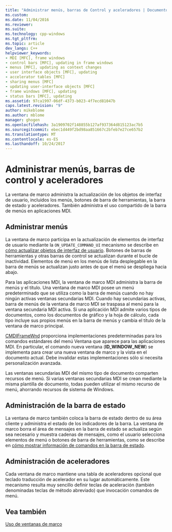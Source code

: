 ```yaml
---
title: "Administrar menús, barras de Control y aceleradores | Documentos de Microsoft"
ms.custom: 
ms.date: 11/04/2016
ms.reviewer: 
ms.suite: 
ms.technology: cpp-windows
ms.tgt_pltfrm: 
ms.topic: article
dev_langs: C++
helpviewer_keywords:
- MDI [MFC], frame windows
- control bars [MFC], updating in frame windows
- menus [MFC], updating as context changes
- user interface objects [MFC], updating
- accelerator tables [MFC]
- sharing menus [MFC]
- updating user-interface objects [MFC]
- frame windows [MFC], updating
- status bars [MFC], updating
ms.assetid: 97ca1997-06df-4373-b023-4f7ecd81047b
caps.latest.revision: "9"
author: mikeblome
ms.author: mblome
manager: ghogen
ms.openlocfilehash: 3a1909702f148855b127af937364d815123ac7b5
ms.sourcegitcommit: ebec1d449f2bd98aa851667c2bfeb7e27ce657b2
ms.translationtype: MT
ms.contentlocale: es-ES
ms.lasthandoff: 10/24/2017
---
```

# <a name="managing-menus-control-bars-and-accelerators"></a>Administrar menús, barras de control y aceleradores
La ventana de marco administra la actualización de los objetos de interfaz de usuario, incluidos los menús, botones de barra de herramientas, la barra de estado y aceleradores. También administra el uso compartido de la barra de menús en aplicaciones MDI.  
  
## <a name="managing-menus"></a>Administrar menús  
 La ventana de marco participa en la actualización de elementos de interfaz de usuario mediante la `ON_UPDATE_COMMAND_UI` mecanismo se describe en [cómo actualizar objetos de interfaz de usuario](../mfc/how-to-update-user-interface-objects.md). Botones de barras de herramientas y otras barras de control se actualizan durante el bucle de inactividad. Elementos de menú en los menús de lista desplegable en la barra de menús se actualizan justo antes de que el menú se despliega hacia abajo.  
  
 Para las aplicaciones MDI, la ventana de marco MDI administra la barra de menús y el título. Una ventana de marco MDI posee un menú predeterminado que se utiliza como la barra de menús cuando no hay ningún activas ventanas secundarias MDI. Cuando hay secundarias activas, barra de menús de la ventana de marco MDI se traspasa al menú para la ventana secundaria MDI activa. Si una aplicación MDI admite varios tipos de documentos, como los documentos de gráfico y la hoja de cálculo, cada tipo incluye sus propios menús en la barra de menús y cambia el título de la ventana de marco principal.  
  
 [CMDIFrameWnd](../mfc/reference/cmdiframewnd-class.md) proporciona implementaciones predeterminadas para los comandos estándares del menú Ventana que aparece para las aplicaciones MDI. En particular, el comando nueva ventana (**ID_WINDOW_NEW**) se implementa para crear una nueva ventana de marco y la vista en el documento actual. Debe invalidar estas implementaciones sólo si necesita personalización avanzada.  
  
 Las ventanas secundarias MDI del mismo tipo de documento comparten recursos de menú. Si varias ventanas secundarias MDI se crean mediante la misma plantilla de documento, todas pueden utilizar el mismo recurso de menú, ahorrando recursos de sistema de Windows.  
  
## <a name="managing-the-status-bar"></a>Administración de la barra de estado  
 La ventana de marco también coloca la barra de estado dentro de su área cliente y administra el estado de los indicadores de la barra. La ventana de marco borra el área de mensajes en la barra de estado se actualiza según sea necesario y muestra cadenas de mensajes, como el usuario selecciona elementos de menú o botones de barra de herramientas, como se describe en [cómo mostrar información de comandos en la barra de estado](../mfc/how-to-display-command-information-in-the-status-bar.md).  
  
## <a name="managing-accelerators"></a>Administración de aceleradores  
 Cada ventana de marco mantiene una tabla de aceleradores opcional que teclado traducción de acelerador en su lugar automáticamente. Este mecanismo resulta muy sencillo definir teclas de aceleración (también denominadas teclas de método abreviado) que invocación comandos de menú.  
  
## <a name="see-also"></a>Vea también  
 [Uso de ventanas de marco](../mfc/using-frame-windows.md)

